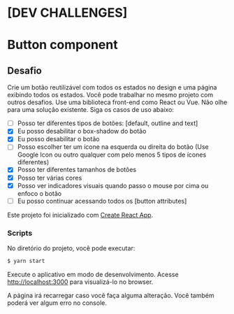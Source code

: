 # [DEV CHALLENGES]

# Button component

## Desafio

Crie um botão reutilizável com todos os estados no design e uma página exibindo todos os estados. Você pode trabalhar no mesmo projeto com outros desafios. Use uma biblioteca front-end como React ou Vue. Não olhe para uma solução existente. Siga os casos de uso abaixo:

  - [ ] Posso ter diferentes tipos de botões: [default, outline and text]
  - [X] Eu posso desabilitar o box-shadow do botão
  - [X] Eu posso desabilitar o botão
  - [ ] Posso escolher ter um ícone na esquerda ou direita do botão (Use Google Icon ou outro qualquer com pelo menos 5 tipos de ícones diferentes)
  - [X] Posso ter diferentes tamanhos de botões
  - [X] Posso ter várias cores
  - [X] Posso ver indicadores visuais quando passo o mouse por cima ou enfoco o botão
  - [ ] Eu posso continuar acessando todos os [button attributes]

Este projeto foi inicializado com [Create React App](https://github.com/facebook/create-react-app).

### Scripts

No diretório do projeto, você pode executar:
```sh
$ yarn start
```
Execute o aplicativo em modo de desenvolvimento.
Acesse [http://localhost:3000](http://localhost:3000) para visualizá-lo no browser.

A página irá recarregar caso você faça alguma alteração.
Você também poderá ver algum erro no console.
